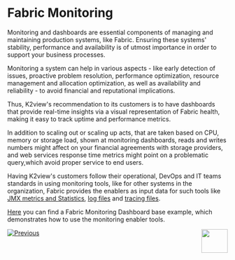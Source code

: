 # Fabric Monitoring

Monitoring and dashboards are essential components of managing and maintaining production systems, like Fabric. Ensuring these systems' stability, performance and availability is of utmost importance in order to support your business processes.

Monitoring a system can help in various aspects - like early detection of issues, proactive problem resolution, performance optimization, resource management and allocation optimization, as well as availability and reliability - to avoid financial and reputational implications.

Thus, K2view's recommendation to its customers is to have dashboards that provide real-time insights via a visual representation of Fabric health, making it easy to track uptime and performance metrics. 

In addition to scaling out or scaling up acts, that are taken based on CPU, memory or storage load, shown at monitoring dashboards, reads and writes numbers might affect on your financial agreements with storage providers, and web services response time metrics might point on a problematic query,which avoid proper service to end users.  

Having K2view's customers follow their operational, DevOps and IT teams standards in using monitoring tools, like for other systems in the organization, Fabric provides the enablers as input data for such tools like [JMX metrics and Statistics](/articles/34_JMX_statistics/README.md), [log files](/articles/21_Fabric_troubleshooting/02_Fabric_troubleshooting_log_files.md) and [tracing files](/articles/29_tracing/README.md). 



[Here](/articles/21_Fabric_troubleshooting/04_monitoring_dashboard_example.md) you can find a Fabric Monitoring Dashboard base example, which demonstrates how to use the monitoring enabler tools. 



[![Previous](/articles/images/Previous.png)](/articles/21_Fabric_troubleshooting/02_Fabric_troubleshooting_log_files.md)[<img align="right" width="60" height="54" src="/articles/images/Next.png">](/articles/21_Fabric_troubleshooting/04_monitoring_dashboard_example.md)

